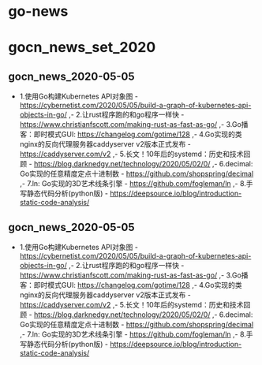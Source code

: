 # go-news
# gocn_news_set_2020
## gocn_news_2020-05-05
<ul>
<li>1.使用Go构建Kubernetes API对象图 - <a href="https://cybernetist.com/2020/05/05/build-a-graph-of-kubernetes-api-objects-in-go/">https://cybernetist.com/2020/05/05/build-a-graph-of-kubernetes-api-objects-in-go/</a>
,- 2.让rust程序跑的和go程序一样快 -  <a href="https://www.christianfscott.com/making-rust-as-fast-as-go/">https://www.christianfscott.com/making-rust-as-fast-as-go/</a>
,- 3.Go播客：即时模式GUI: <a href="https://changelog.com/gotime/128">https://changelog.com/gotime/128</a>
,- 4.Go实现的类nginx的反向代理服务器caddyserver v2版本正式发布 - <a href="https://caddyserver.com/v2">https://caddyserver.com/v2</a>
,- 5.长文！10年后的systemd：历史和技术回顾 - <a href="https://blog.darknedgy.net/technology/2020/05/02/0/">https://blog.darknedgy.net/technology/2020/05/02/0/</a>
,- 6.decimal: Go实现的任意精度定点十进制数 - <a href="https://github.com/shopspring/decimal">https://github.com/shopspring/decimal</a>
,- 7.ln: Go实现的3D艺术线条引擎 - <a href="https://github.com/fogleman/ln">https://github.com/fogleman/ln</a>
,- 8.手写静态代码分析(python版) - <a href="https://deepsource.io/blog/introduction-static-code-analysis/">https://deepsource.io/blog/introduction-static-code-analysis/</a></li>
</ul>


## gocn_news_2020-05-05
<ul>
<li>1.使用Go构建Kubernetes API对象图 - <a href="https://cybernetist.com/2020/05/05/build-a-graph-of-kubernetes-api-objects-in-go/">https://cybernetist.com/2020/05/05/build-a-graph-of-kubernetes-api-objects-in-go/</a>
,- 2.让rust程序跑的和go程序一样快 -  <a href="https://www.christianfscott.com/making-rust-as-fast-as-go/">https://www.christianfscott.com/making-rust-as-fast-as-go/</a>
,- 3.Go播客：即时模式GUI: <a href="https://changelog.com/gotime/128">https://changelog.com/gotime/128</a>
,- 4.Go实现的类nginx的反向代理服务器caddyserver v2版本正式发布 - <a href="https://caddyserver.com/v2">https://caddyserver.com/v2</a>
,- 5.长文！10年后的systemd：历史和技术回顾 - <a href="https://blog.darknedgy.net/technology/2020/05/02/0/">https://blog.darknedgy.net/technology/2020/05/02/0/</a>
,- 6.decimal: Go实现的任意精度定点十进制数 - <a href="https://github.com/shopspring/decimal">https://github.com/shopspring/decimal</a>
,- 7.ln: Go实现的3D艺术线条引擎 - <a href="https://github.com/fogleman/ln">https://github.com/fogleman/ln</a>
,- 8.手写静态代码分析(python版) - <a href="https://deepsource.io/blog/introduction-static-code-analysis/">https://deepsource.io/blog/introduction-static-code-analysis/</a></li>
</ul>

